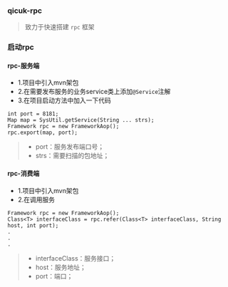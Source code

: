 ### qicuk-rpc
> 致力于快速搭建 `rpc` 框架

### 启动rpc
#### rpc-服务端
* 1.项目中引入mvn架包
* 2.在需要发布服务的业务service类上添加`@Service`注解
* 3.在项目启动方法中加入一下代码
```
int port = 8181;
Map map = SysUtil.getService(String ... strs);
Framework rpc = new FrameworkAop();
rpc.export(map, port);
```
> - port：服务发布端口号；
> - strs：需要扫描的包地址；

#### rpc-消费端
* 1.项目中引入mvn架包
* 2.在调用服务
```
Framework rpc = new FrameworkAop();
Class<T> interfaceClass = rpc.refer(Class<T> interfaceClass, String host, int port);
.
.
.
```
> - interfaceClass：服务接口；
> - host：服务地址；
> - port：端口；